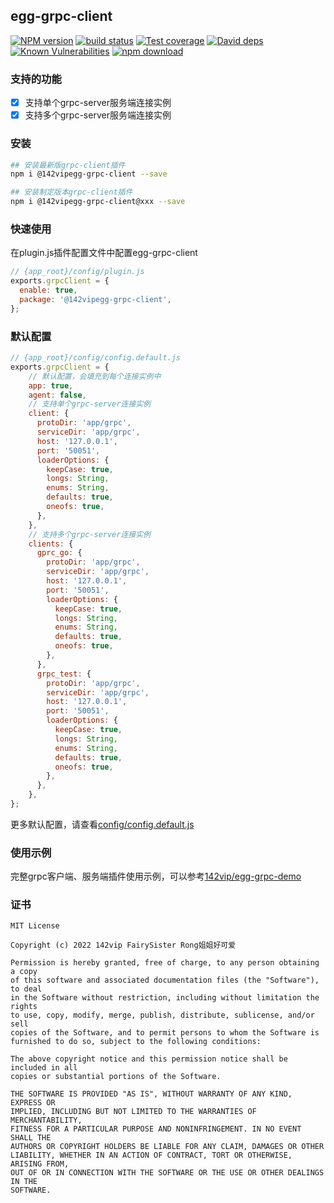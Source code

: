## egg-grpc-client

[![NPM version][npm-image]][npm-url]
[![build status][travis-image]][travis-url]
[![Test coverage][codecov-image]][codecov-url]
[![David deps][david-image]][david-url]
[![Known Vulnerabilities][snyk-image]][snyk-url]
[![npm download][download-image]][download-url]

[npm-image]: https://img.shields.io/npm/v/egg-grpc-client.svg?style=flat-square
[npm-url]: https://npmjs.org/package/egg-grpc-client
[travis-image]: https://img.shields.io/travis/eggjs/egg-grpc-client.svg?style=flat-square
[travis-url]: https://travis-ci.org/eggjs/egg-grpc-client
[codecov-image]: https://img.shields.io/codecov/c/github/eggjs/egg-grpc-client.svg?style=flat-square
[codecov-url]: https://codecov.io/github/eggjs/egg-grpc-client?branch=master
[david-image]: https://img.shields.io/david/eggjs/egg-grpc-client.svg?style=flat-square
[david-url]: https://david-dm.org/eggjs/egg-grpc-client
[snyk-image]: https://snyk.io/test/npm/egg-grpc-client/badge.svg?style=flat-square
[snyk-url]: https://snyk.io/test/npm/egg-grpc-client
[download-image]: https://img.shields.io/npm/dm/egg-grpc-client.svg?style=flat-square
[download-url]: https://npmjs.org/package/egg-grpc-client


### 支持的功能

- [x] 支持单个grpc-server服务端连接实例
- [x] 支持多个grpc-server服务端连接实例

### 安装

```bash
## 安装最新版grpc-client插件
npm i @142vipegg-grpc-client --save

## 安装制定版本grpc-client插件
npm i @142vipegg-grpc-client@xxx --save
```

### 快速使用

在plugin.js插件配置文件中配置egg-grpc-client
```js
// {app_root}/config/plugin.js
exports.grpcClient = {
  enable: true,
  package: '@142vipegg-grpc-client',
};
```

### 默认配置

```js
// {app_root}/config/config.default.js
exports.grpcClient = {
    // 默认配置，会填充到每个连接实例中
    app: true,
    agent: false,
    // 支持单个grpc-server连接实例
    client: {
      protoDir: 'app/grpc',
      serviceDir: 'app/grpc',
      host: '127.0.0.1',
      port: '50051',
      loaderOptions: {
        keepCase: true,
        longs: String,
        enums: String,
        defaults: true,
        oneofs: true,
      },
    },
    // 支持多个grpc-server连接实例
    clients: {
      gprc_go: {
        protoDir: 'app/grpc',
        serviceDir: 'app/grpc',
        host: '127.0.0.1',
        port: '50051',
        loaderOptions: {
          keepCase: true,
          longs: String,
          enums: String,
          defaults: true,
          oneofs: true,
        },
      },
      grpc_test: {
        protoDir: 'app/grpc',
        serviceDir: 'app/grpc',
        host: '127.0.0.1',
        port: '50051',
        loaderOptions: {
          keepCase: true,
          longs: String,
          enums: String,
          defaults: true,
          oneofs: true,
        },
      },
    },
};
```

更多默认配置，请查看[config/config.default.js](config/config.default.js)

### 使用示例


完整grpc客户端、服务端插件使用示例，可以参考[142vip/egg-grpc-demo](https://github.com/142vip/egg-grpc-demo)

### 证书

```text
MIT License

Copyright (c) 2022 142vip FairySister Rong姐姐好可爱

Permission is hereby granted, free of charge, to any person obtaining a copy
of this software and associated documentation files (the "Software"), to deal
in the Software without restriction, including without limitation the rights
to use, copy, modify, merge, publish, distribute, sublicense, and/or sell
copies of the Software, and to permit persons to whom the Software is
furnished to do so, subject to the following conditions:

The above copyright notice and this permission notice shall be included in all
copies or substantial portions of the Software.

THE SOFTWARE IS PROVIDED "AS IS", WITHOUT WARRANTY OF ANY KIND, EXPRESS OR
IMPLIED, INCLUDING BUT NOT LIMITED TO THE WARRANTIES OF MERCHANTABILITY,
FITNESS FOR A PARTICULAR PURPOSE AND NONINFRINGEMENT. IN NO EVENT SHALL THE
AUTHORS OR COPYRIGHT HOLDERS BE LIABLE FOR ANY CLAIM, DAMAGES OR OTHER
LIABILITY, WHETHER IN AN ACTION OF CONTRACT, TORT OR OTHERWISE, ARISING FROM,
OUT OF OR IN CONNECTION WITH THE SOFTWARE OR THE USE OR OTHER DEALINGS IN THE
SOFTWARE.


```
